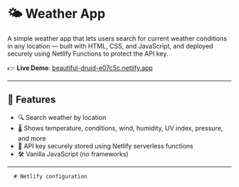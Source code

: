 # 🌤️ Weather App

A simple weather app that lets users search for current weather conditions in any location — built with HTML, CSS, and JavaScript, and deployed securely using Netlify Functions to protect the API key.

👉 **Live Demo**: [beautiful-druid-e07c5c.netlify.app](https://beautiful-druid-e07c5c.netlify.app)

---

## 🚀 Features

- 🔍 Search weather by location
- 🌡️ Shows temperature, conditions, wind, humidity, UV index, pressure, and more
- 🔐 API key securely stored using Netlify serverless functions
- 🛠️ Vanilla JavaScript (no frameworks)

---
      # Netlify configuration
